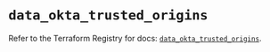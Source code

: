 # `data_okta_trusted_origins`

Refer to the Terraform Registry for docs: [`data_okta_trusted_origins`](https://registry.terraform.io/providers/okta/okta/4.7.0/docs/data-sources/trusted_origins).
